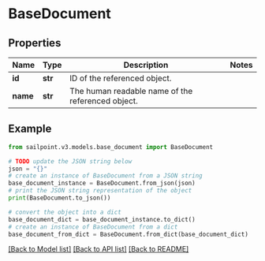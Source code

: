 # BaseDocument


## Properties

Name | Type | Description | Notes
------------ | ------------- | ------------- | -------------
**id** | **str** | ID of the referenced object. | 
**name** | **str** | The human readable name of the referenced object. | 

## Example

```python
from sailpoint.v3.models.base_document import BaseDocument

# TODO update the JSON string below
json = "{}"
# create an instance of BaseDocument from a JSON string
base_document_instance = BaseDocument.from_json(json)
# print the JSON string representation of the object
print(BaseDocument.to_json())

# convert the object into a dict
base_document_dict = base_document_instance.to_dict()
# create an instance of BaseDocument from a dict
base_document_from_dict = BaseDocument.from_dict(base_document_dict)
```
[[Back to Model list]](../README.md#documentation-for-models) [[Back to API list]](../README.md#documentation-for-api-endpoints) [[Back to README]](../README.md)


